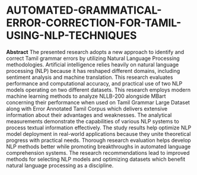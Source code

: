 # AUTOMATED-GRAMMATICAL-ERROR-CORRECTION-FOR-TAMIL-USING-NLP-TECHNIQUES

**Abstract**
The presented research adopts a new approach to identify and correct Tamil grammar errors by utilizing Natural Language Processing methodologies. Artificial intelligence relies heavily on natural language processing (NLP) because it has reshaped different domains, including sentiment analysis and machine translation. This research evaluates performance and computational accuracy, and practical use of two NLP models operating on two different datasets. This research employs modern machine learning methods to analyze NLLB-200 alongside MBart concerning their performance when used on Tamil Grammar Large Dataset along with Error Annotated Tamil Corpus which delivers extensive information about their advantages and weaknesses. The analytical measurements demonstrate the capabilities of various NLP systems to process textual information effectively. The study results help optimize NLP model deployment in real-world applications because they unite theoretical progress with practical needs. Thorough research evaluation helps develop NLP methods better while promoting breakthroughs in automated language comprehension systems. The research recommendations lead to improved methods for selecting NLP models and optimizing datasets which benefit natural language processing as a discipline.
